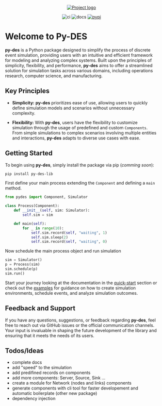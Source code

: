 


<p align="center">
  <a href="" rel="noopener">
 <img src="https://vitostamatti.github.io/pydes/assets/pydes.png" alt="Project logo"></a>
</p>

<div align="center">

  ![ci](https://github.com/vitostamatti/pydes/actions/workflows/ci.yml/badge.svg)
  ![docs](https://github.com/vitostamatti/pydes/actions/workflows/docs.yml/badge.svg)
  [![pypi](https://github.com/vitostamatti/pydes/actions/workflows/pypi.yml/badge.svg)](https://github.com/vitostamatti/pydes/actions/workflows/pypi.yml)
</div>


# Welcome to Py-DES

**py-des** is a Python package designed to simplify the process of discrete event simulation, providing users with an intuitive and efficient framework for modeling and analyzing complex systems. Built upon the principles of simplicity, flexibility, and performance, **py-des** aims to offer a streamlined solution for simulation tasks across various domains, including operations research, computer science, and manufacturing.

## Key Principles

- **Simplicity:** **py-des** prioritizes ease of use, allowing users to quickly define simulation models and scenarios without unnecessary complexity.

- **Flexibility:** With **py-des**, users have the flexibility to customize simulation through the usage of predefined and custom `Components`. From simple simulations to complex scenarios involving multiple entities and interactions, **py-des** adapts to diverse use cases with ease.


## Getting Started

To begin using **py-des**, simply install the package via pip (_comming soon_):

```bash
pip install py-des-lib
```

First define your main process extending the `Component` and defining a `main` method. 

```py
from pydes import Component, Simulator

class Process(Component):
    def __init__(self, sim: Simulator):
        self.sim = sim

    def main(self):
        for _ in range(10):
            self.sim.record(self, "waiting", 1)
            self.sim.sleep(2)
            self.sim.record(self, "waiting", 0)
```

Now schedule the main process object and run simulation

```py
sim = Simulator()
p = Process(sim)
sim.schedule(p)
sim.run()
```

Start your journey looking at the documentation in the [quick-start](https://vitostamatti.github.io/pydes/quick-start/) section or check out the [examples](https://vitostamatti.github.io/pydes/examples/) for guidance on how to create simulation environments, schedule events, and analyze simulation outcomes.



## Feedback and Support

If you have any questions, suggestions, or feedback regarding **py-des**, feel free to reach out via GitHub issues or the official communication channels. Your input is invaluable in shaping the future development of the library and ensuring that it meets the needs of its users.



## Todos/Ideas
- complete docs
- add "speed" to the simulation
- add predifined records on components
- add more components: Server, Source, Sink ...
- create a module for Network (nodes and links) components
- generate components with cli tool for faster developement and automatic boilerplate (other new package)
- dependency injection
